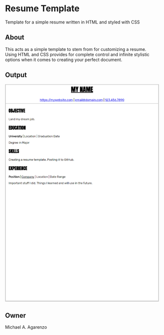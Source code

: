 # Resume Template

Template for a simple resume written in HTML and styled with CSS

## About

This acts as a simple template to stem from for customizing a resume. Using HTML and CSS provides for complete control and infinite stylistic options when it comes to creating your perfect document.

## Output

![](media/screenshot.PNG)

## Owner

Michael A. Agarenzo
